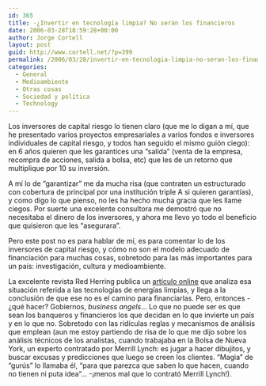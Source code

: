 ```yaml
---
id: 365
title: -¿Invertir en tecnologí­a limpia? No serán los financieros
date: 2006-03-28T18:59:28+00:00
author: Jorge Cortell
layout: post
guid: http://www.cortell.net/?p=399
permalink: /2006/03/28/invertir-en-tecnologia-limpia-no-seran-los-financieros/
categories:
  - General
  - Medioambiente
  - Otras cosas
  - Sociedad y polí­tica
  - Technology
---
```

Los inversores de capital riesgo lo tienen claro (que me lo digan a mí­, que he presentado varios proyectos empresariales a varios fondos e inversores individuales de capital riesgo, y todos han seguido el mismo guión ciego): en 6 años quieren que les garantices una &#8220;salida&#8221; (venta de la empresa, recompra de acciones, salida a bolsa, etc) que les de un retorno que multiplique por 10 su inversión.

A mí­ lo de &#8220;garantizar&#8221; me da mucha risa (que contraten un estructurado con cobertura de principal por una institución triple A si quieren garantí­as), y como digo lo que pienso, no les ha hecho mucha gracia que les llame ciegos. Por suerte una excelente consultora me demostró que no necesitaba el dinero de los inversores, y ahora me llevo yo todo el beneficio que quisieron que les &#8220;asegurara&#8221;.

Pero este post no es para hablar de mí­, es para comentar lo de los inversores de capital riesgo, y cómo no son el modelo adecuado de financiación para muchas cosas, sobretodo para las más importantes para un paí­s: investigación, cultura y medioambiente.

La excelente revista Red Herring publica un [artí­culo online](http://www.redherring.com/Article.aspx?a=16274&hed=VCs%20Are%20Wary%20of%20Cleantech) que analiza esa situación referida a las tecnologí­as de energí­as limpias, y llega a la conclusión de que ese no es el camino para financiarlas. Pero, entonces -¿qué hacer? Gobiernos, _business angels_&#8230; Lo que no puede ser es que sean los banqueros y financieros los que decidan en lo que invierte un paí­s y en lo que no. Sobretodo con las ridí­culas reglas y mecanismos de análisis que emplean (aun me estoy partiendo de risa de lo que me dijo sobre los análisis técnicos de los analistas, cuando trabajaba en la Bolsa de Nueva York, un experto contratado por Merrill Lynch: es jugar a hacer dibujitos, y buscar excusas y predicciones que luego se creen los clientes. &#8220;Magia&#8221; de &#8220;gurús&#8221; lo llamaba él, &#8220;para que parezca que saben lo que hacen, cuando no tienen ni puta idea&#8221;&#8230; -¡menos mal que lo contrató Merrill Lynch!).